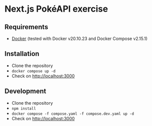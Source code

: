 # Next.js PokéAPI exercise

## Requirements

-   [Docker](https://www.docker.com/) (tested with Docker v20.10.23 and Docker Compose v2.15.1)

## Installation

-   Clone the repository
-   `docker compose up -d`
-   Check on [http://localhost:3000](http://localhost:3000)

## Development

-   Clone the repository
-   `npm install`
-   `docker compose -f compose.yaml -f compose.dev.yaml up -d`
-   Check on [http://localhost:3000](http://localhost:3000)
